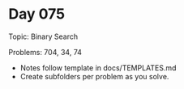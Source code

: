 # Day 075

Topic: Binary Search

Problems: 704, 34, 74

- Notes follow template in docs/TEMPLATES.md
- Create subfolders per problem as you solve.
